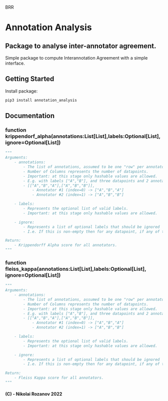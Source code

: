 BRR
# Annotation Analysis
## Package to analyse inter-annotator agreement.
Simple package to compute Interannotation Agreement with a simple interface.

## Getting Started
Install package:
```bash
pip3 install annotation_analysis
```


## Documentation
### function krippendorf_alpha(annotations:List[List],labels:Optional[List], ignore=Optional[List])
```python
"""
Arguments:
    - annotations:
        - The list of annotations, assumed to be one "row" per annotator (i.e. annotations[0] is annotator #1).
        - Number of Columns represents the number of datapoints.
        - Important: at this stage only hashable values are allowed.
        - E.g. with labels ["A","B"], and three datapoints and 2 annotators the following would be the valid structure:
        - [["A","B","A"],["A","B","B"]],
            - Annotator #1 (index=0) -> ["A","B","A"]
            - Annotator #2 (index=1) -> ["A","B","B"]

    - labels:
        - Represents the optional list of valid labels.
        - Important: at this stage only hashable values are allowed.

    - ignore:
        - Represents a list of optional labels that should be ignored
        - I.e. If this is non-empty then for any datapoint, if any of the annotators has the ignored label, the data point with all annotators is ignored

Return:
    - Krippendorff Alpha score for all annotators.
"""
```

### function fleiss_kappa(annotations:List[List],labels:Optional[List], ignore=Optional[List])
```python
"""
Arguments:
    - annotations:
        - The list of annotations, assumed to be one "row" per annotator (i.e. annotations[0] is annotator #1).
        - Number of Columns represents the number of datapoints.
        - Important: at this stage only hashable values are allowed.
        - E.g. with labels ["A","B"], and three datapoints and 2 annotators the following would be the valid structure:
        - [["A","B","A"],["A","B","B"]],
            - Annotator #1 (index=0) -> ["A","B","A"]
            - Annotator #2 (index=1) -> ["A","B","B"]

    - labels:
        - Represents the optional list of valid labels.
        - Important: at this stage only hashable values are allowed.

    - ignore:
        - Represents a list of optional labels that should be ignored
        - I.e. If this is non-empty then for any datapoint, if any of the annotators has the ignored label, the data point with all annotators is ignored

Return:
    - Fleiss Kappa score for all annotators.
"""
```


#### (C) - Nikolai Rozanov 2022

